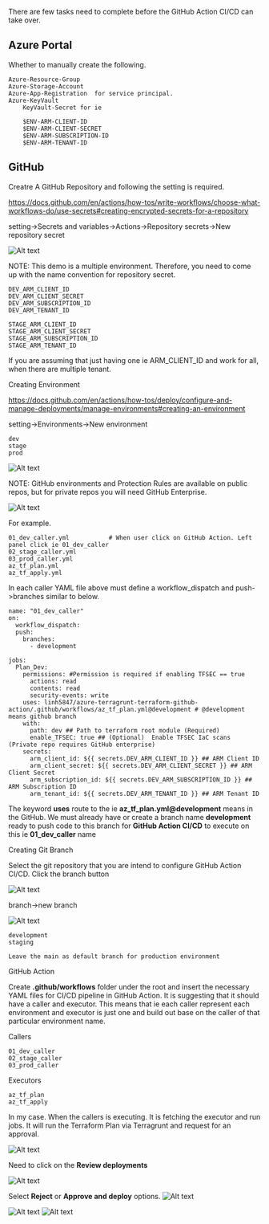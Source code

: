 There are few tasks need to complete before the GitHub Action CI/CD can take over.

## Azure Portal

Whether to manually create the following.
```
Azure-Resource-Group
Azure-Storage-Account
Azure-App-Registration  for service principal.
Azure-KeyVault
    KeyVault-Secret for ie

    $ENV-ARM-CLIENT-ID
    $ENV-ARM-CLIENT-SECRET
    $ENV-ARM-SUBSCRIPTION-ID
    $ENV-ARM-TENANT-ID
```
## GitHub

Creatre A GitHub Repository and following the setting is required.

https://docs.github.com/en/actions/how-tos/write-workflows/choose-what-workflows-do/use-secrets#creating-encrypted-secrets-for-a-repository

setting->Secrets and variables->Actions->Repository secrets->New repository secret

<img title="GitHub Secrets" alt="Alt text" src="/images/github-repository-secret.png">

NOTE: This demo is a multiple environment. Therefore, you need to come up with the name convention for repository secret.
```
DEV_ARM_CLIENT_ID
DEV_ARM_CLIENT_SECRET
DEV_ARM_SUBSCRIPTION_ID
DEV_ARM_TENANT_ID

STAGE_ARM_CLIENT_ID
STAGE_ARM_CLIENT_SECRET
STAGE_ARM_SUBSCRIPTION_ID
STAGE_ARM_TENANT_ID
```
If you are assuming that just having one ie ARM_CLIENT_ID and work for all, when there are multiple tenant.

Creating Environment

https://docs.github.com/en/actions/how-tos/deploy/configure-and-manage-deployments/manage-environments#creating-an-environment

setting->Environments->New environment
```
dev
stage
prod
```
<img title="Environment" alt="Alt text" src="/images/env.png">

NOTE: GitHub environments and Protection Rules are available on public repos, but for private repos you will need GitHub Enterprise.

<img title="Environment Reviewer" alt="Alt text" src="/images/env_reviewer.png">

For example.
```
01_dev_caller.yml           # When user click on GitHub Action. Left panel click ie 01_dev_caller
02_stage_caller.yml
03_prod_caller.yml
az_tf_plan.yml
az_tf_apply.yml
```
In each caller YAML file above must define a workflow_dispatch and push->branches similar to below.
```
name: "01_dev_caller"
on:
  workflow_dispatch:
  push:
    branches:
      - development

jobs:
  Plan_Dev:
    permissions: #Permission is required if enabling TFSEC == true
      actions: read
      contents: read
      security-events: write
    uses: linh5847/azure-terragrunt-terraform-github-action/.github/workflows/az_tf_plan.yml@development # @development means github branch
    with:
      path: dev ## Path to terraform root module (Required)
      enable_TFSEC: true ## (Optional)  Enable TFSEC IaC scans (Private repo requires GitHub enterprise)
    secrets:
      arm_client_id: ${{ secrets.DEV_ARM_CLIENT_ID }} ## ARM Client ID
      arm_client_secret: ${{ secrets.DEV_ARM_CLIENT_SECRET }} ## ARM Client Secret
      arm_subscription_id: ${{ secrets.DEV_ARM_SUBSCRIPTION_ID }} ## ARM Subscription ID
      arm_tenant_id: ${{ secrets.DEV_ARM_TENANT_ID }} ## ARM Tenant ID
```

The keyword **uses** route to the ie **az_tf_plan.yml@development** means in the GitHub. We must already have or create a branch name **development** ready to push code to this branch for **GitHub Action CI/CD** to execute on this ie **01_dev_caller** name

Creating Git Branch

Select the git repository that you are intend to configure GitHub Action CI/CD. Click the branch button

<img title="Git Branch" alt="Alt text" src="/images/git_branch.png">

branch->new branch

<img title="Git New Branch" alt="Alt text" src="/images/git_branch_creation.png">

```
development
staging

Leave the main as default branch for production environment
```

GitHub Action

Create **.github/workflows** folder under the root and insert the necessary YAML files for CI/CD pipeline in GitHub Action. It is suggesting that it should have a caller and executor. This means that ie each caller represent each environment and executor is just one and build out base on the caller of that particular environment name.

Callers
```
01_dev_caller
02_stage_caller
03_prod_caller
```

Executors
```
az_tf_plan
az_tf_apply
```

In my case. When the callers is executing. It is fetching the executor and run jobs. It will run the Terraform Plan via Terragrunt and request for an approval.

<img title="Approval Request" alt="Alt text" src="/images/review.png">

Need to click on the **Review deployments**

<img title="Approve Options" alt="Alt text" src="/images/approve_option.png">

Select **Reject** or **Approve and deploy** options.
<img title="Approval" alt="Alt text" src="/images/approval.png">

<img title="Approval" alt="Alt text" src="/images/deploy_progress.png">

<img title="Approval" alt="Alt text" src="/images/deploy_success.png">
